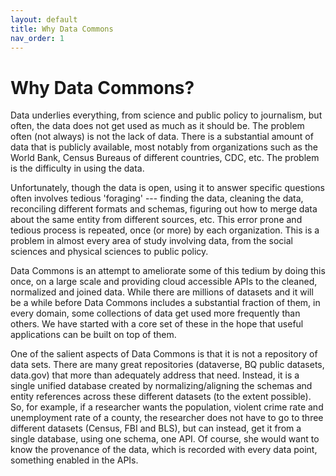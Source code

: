 ```yaml
---
layout: default
title: Why Data Commons
nav_order: 1
---
```


# Why Data Commons?

Data underlies everything, from science and public policy to journalism, but often, the data does not get used as much as it should be. The problem often (not always) is not the lack of data. There is a substantial amount of data that  is publicly available, most notably from organizations such  as the World Bank, Census Bureaus of different countries, CDC, etc. The problem is the difficulty in using the data.

Unfortunately, though the data is open, using it to answer specific questions often involves tedious 'foraging' --- finding the data, cleaning the data, reconciling different formats and schemas, figuring out how to merge data about the same entity from different sources, etc. This error prone and tedious process is repeated, once (or more) by each organization. This is a problem in almost every area of study involving data, from the social sciences and physical sciences to public policy.

Data Commons is an attempt to ameliorate some of this tedium by doing this once, on a large scale and providing cloud accessible APIs to the cleaned, normalized and joined data. While there are millions of datasets and it will be a while before Data Commons includes a substantial fraction of them, in every domain, some collections of data get used more frequently than others. We have started with a core set of these in the hope that useful applications can be built on top of them.

One of the salient aspects of Data Commons is that it is not a repository of data sets. There are many great repositories (dataverse, BQ public datasets, data.gov) that more than adequately address that need. Instead, it is a single unified database created by normalizing/aligning the schemas and entity references across these different datasets (to the extent possible). So, for example, if a researcher wants the population, violent crime rate and unemployment rate of a county, the researcher does not have to go to three different datasets (Census, FBI and BLS), but can instead, get it from a single database, using one schema, one API. Of course, she would want to know the provenance of the data, which is recorded with every data point, something enabled in the APIs.
